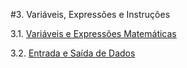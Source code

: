 #3. Variáveis, Expressões e Instruções 
   
   3.1. [Variáveis e Expressões Matemáticas](variaveis.md)

   3.2. [Entrada e Saída de Dados](io.md)

